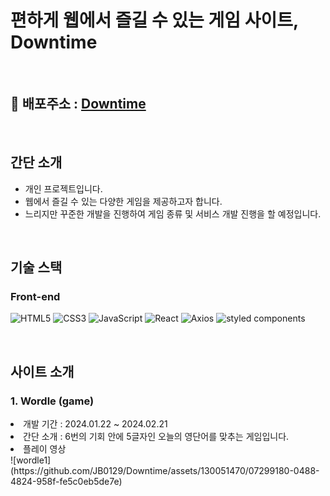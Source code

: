 # 편하게 웹에서 즐길 수 있는 게임 사이트, Downtime

<br />

## 🔗 배포주소 : [Downtime](https://www.doong9.com) 

<br />

## 간단 소개
- 개인 프로젝트입니다.
- 웹에서 즐길 수 있는 다양한 게임을 제공하고자 합니다.
- 느리지만 꾸준한 개발을 진행하여 게임 종류 및 서비스 개발 진행을 할 예정입니다. 

<br />

## 기술 스택

### Front-end

<img alt="HTML5" src ="https://img.shields.io/badge/HTML5-E34F26.svg?&style=for-the-badge&logo=HTML5&logoColor=white"/> <img alt="CSS3" src ="https://img.shields.io/badge/CSS3-1572B6.svg?&style=for-the-badge&logo=CSS3&logoColor=white"/> <img alt="JavaScript" src ="https://img.shields.io/badge/JavaScript-F7DF1E.svg?&style=for-the-badge&logo=JavaScript&logoColor=white"/> <img alt="React" src ="https://img.shields.io/badge/React-61DAFB.svg?&style=for-the-badge&logo=React&logoColor=white"/> <img alt="Axios" src ="https://img.shields.io/badge/Axios-5A29E4.svg?&style=for-the-badge&logo=Axios&logoColor=white"/> <img alt="styled components" src ="https://img.shields.io/badge/styled components-DB7093.svg?&style=for-the-badge&logo=styled-components&logoColor=white"/>

<br />

## 사이트 소개

### 1. Wordle (game)
<li> 개발 기간 : 2024.01.22 ~ 2024.02.21</li>
<li>간단 소개 : 6번의 기회 안에 5글자인 오늘의 영단어를 맞추는 게임입니다.</li>

<detail>
  <summary><li> 플레이 영상</li></summary>
  ![wordle1](https://github.com/JB0129/Downtime/assets/130051470/07299180-0488-4824-958f-fe5c0eb5de7e)
</detail>
